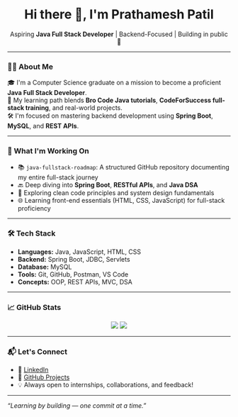 <h1 align="center">Hi there 👋, I'm Prathamesh Patil</h1>

<p align="center">
  Aspiring <strong>Java Full Stack Developer</strong> | Backend-Focused | Building in public 🚀
</p>

---

### 👨‍💻 About Me

🎓 I'm a Computer Science graduate on a mission to become a proficient **Java Full Stack Developer**.  
🔧 My learning path blends **Bro Code Java tutorials**, **CodeForSuccess full-stack training**, and real-world projects.  
🛠 I'm focused on mastering backend development using **Spring Boot**, **MySQL**, and **REST APIs**.

---

### 🚀 What I'm Working On

- 📚 `java-fullstack-roadmap`: A structured GitHub repository documenting my entire full-stack journey
- 🔙 Deep diving into **Spring Boot**, **RESTful APIs**, and **Java DSA**
- 🧠 Exploring clean code principles and system design fundamentals
- 🌐 Learning front-end essentials (HTML, CSS, JavaScript) for full-stack proficiency

---

### 🛠 Tech Stack

- **Languages:** Java, JavaScript, HTML, CSS
- **Backend:** Spring Boot, JDBC, Servlets
- **Database:** MySQL
- **Tools:** Git, GitHub, Postman, VS Code
- **Concepts:** OOP, REST APIs, MVC, DSA

---

### 📈 GitHub Stats

<p align="center">
  <img src="https://github-readme-stats.vercel.app/api?username=prathameshpatil-dev&show_icons=true&theme=tokyonight" />
  <img src="https://github-readme-stats.vercel.app/api/top-langs/?username=prathameshpatil-dev&layout=compact&theme=tokyonight" />
</p>

---

### 📬 Let's Connect

- 📄 [LinkedIn](https://www.linkedin.com/in/prathamesh-patil/)
- 📌 [GitHub Projects](https://github.com/prathameshpatil-dev?tab=repositories)
- 💡 Always open to internships, collaborations, and feedback!

---

_“Learning by building — one commit at a time.”_
